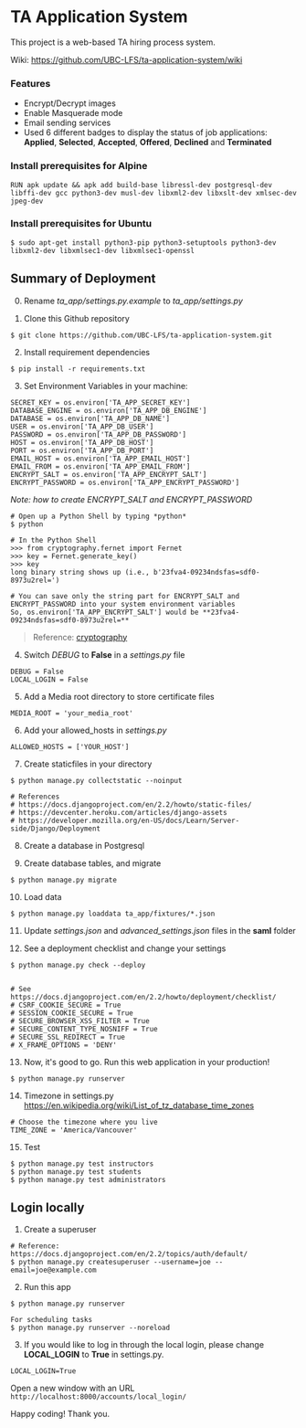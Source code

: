 # TA Application System

This project is a web-based TA hiring process system.

Wiki: https://github.com/UBC-LFS/ta-application-system/wiki

### Features
- Encrypt/Decrypt images
- Enable Masquerade mode
- Email sending services
- Used 6 different badges to display the status of job applications: **Applied**, **Selected**, **Accepted**, **Offered**, **Declined** and **Terminated**

### Install prerequisites for Alpine
```
RUN apk update && apk add build-base libressl-dev postgresql-dev libffi-dev gcc python3-dev musl-dev libxml2-dev libxslt-dev xmlsec-dev jpeg-dev
```

### Install prerequisites for Ubuntu
```
$ sudo apt-get install python3-pip python3-setuptools python3-dev libxml2-dev libxmlsec1-dev libxmlsec1-openssl
```

## Summary of Deployment
0. Rename *ta_app/settings.py.example* to *ta_app/settings.py*

1. Clone this Github repository
```
$ git clone https://github.com/UBC-LFS/ta-application-system.git
```

2. Install requirement dependencies
```
$ pip install -r requirements.txt
```

3. Set Environment Variables in your machine:
```
SECRET_KEY = os.environ['TA_APP_SECRET_KEY']
DATABASE_ENGINE = os.environ['TA_APP_DB_ENGINE']
DATABASE = os.environ['TA_APP_DB_NAME']
USER = os.environ['TA_APP_DB_USER']
PASSWORD = os.environ['TA_APP_DB_PASSWORD']
HOST = os.environ['TA_APP_DB_HOST']
PORT = os.environ['TA_APP_DB_PORT']
EMAIL_HOST = os.environ['TA_APP_EMAIL_HOST']
EMAIL_FROM = os.environ['TA_APP_EMAIL_FROM']
ENCRYPT_SALT = os.environ['TA_APP_ENCRYPT_SALT']
ENCRYPT_PASSWORD = os.environ['TA_APP_ENCRYPT_PASSWORD']
```

*Note: how to create ENCRYPT_SALT and ENCRYPT_PASSWORD*
```
# Open up a Python Shell by typing *python*
$ python

# In the Python Shell
>>> from cryptography.fernet import Fernet
>>> key = Fernet.generate_key()
>>> key
long binary string shows up (i.e., b'23fva4-09234ndsfas=sdf0-8973u2rel=')

# You can save only the string part for ENCRYPT_SALT and ENCRYPT_PASSWORD into your system environment variables
So, os.environ['TA_APP_ENCRYPT_SALT'] would be **23fva4-09234ndsfas=sdf0-8973u2rel=**
```

> Reference: [cryptography](https://github.com/pyca/cryptography)


4. Switch *DEBUG* to **False** in a *settings.py* file
```
DEBUG = False
LOCAL_LOGIN = False
```

5. Add a Media root directory to store certificate files
```
MEDIA_ROOT = 'your_media_root'
```

6. Add your allowed_hosts in *settings.py*
```
ALLOWED_HOSTS = ['YOUR_HOST']
```

7. Create staticfiles in your directory
```
$ python manage.py collectstatic --noinput

# References
# https://docs.djangoproject.com/en/2.2/howto/static-files/
# https://devcenter.heroku.com/articles/django-assets
# https://developer.mozilla.org/en-US/docs/Learn/Server-side/Django/Deployment
```

8. Create a database in Postgresql

9. Create database tables, and migrate
```
$ python manage.py migrate
```

10. Load data
```
$ python manage.py loaddata ta_app/fixtures/*.json
```

11. Update *settings.json* and *advanced_settings.json* files in the **saml** folder

12. See a deployment checklist and change your settings
```
$ python manage.py check --deploy


# See https://docs.djangoproject.com/en/2.2/howto/deployment/checklist/
# CSRF_COOKIE_SECURE = True
# SESSION_COOKIE_SECURE = True
# SECURE_BROWSER_XSS_FILTER = True
# SECURE_CONTENT_TYPE_NOSNIFF = True
# SECURE_SSL_REDIRECT = True
# X_FRAME_OPTIONS = 'DENY'
```

13. Now, it's good to go. Run this web application in your production!
```
$ python manage.py runserver
```

14. Timezone in settings.py
https://en.wikipedia.org/wiki/List_of_tz_database_time_zones

```
# Choose the timezone where you live
TIME_ZONE = 'America/Vancouver'
```

15. Test
```
$ python manage.py test instructors
$ python manage.py test students
$ python manage.py test administrators
```

## Login locally
1. Create a superuser
```
# Reference: https://docs.djangoproject.com/en/2.2/topics/auth/default/
$ python manage.py createsuperuser --username=joe --email=joe@example.com
```

2. Run this app
```
$ python manage.py runserver

For scheduling tasks
$ python manage.py runserver --noreload

```


3. If you would like to log in through the local login, please change **LOCAL_LOGIN** to **True** in settings.py.
```
LOCAL_LOGIN=True
```
Open a new window with an URL ``` http://localhost:8000/accounts/local_login/ ```


Happy coding!
Thank you.
